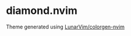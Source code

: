 # diamond.nvim

Theme generated using [LunarVim/colorgen-nvim](https://github.com/LunarVim/colorgen-nvim)
